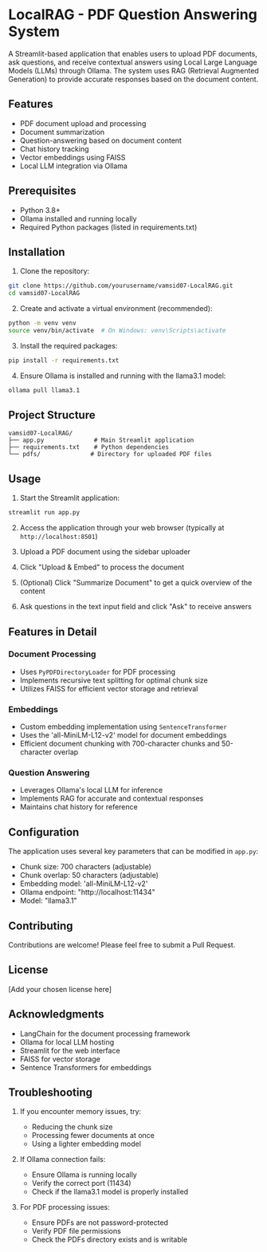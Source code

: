 # LocalRAG - PDF Question Answering System

A Streamlit-based application that enables users to upload PDF documents, ask questions, and receive contextual answers using Local Large Language Models (LLMs) through Ollama. The system uses RAG (Retrieval Augmented Generation) to provide accurate responses based on the document content.

## Features

- PDF document upload and processing
- Document summarization
- Question-answering based on document content
- Chat history tracking
- Vector embeddings using FAISS
- Local LLM integration via Ollama

## Prerequisites

- Python 3.8+
- Ollama installed and running locally
- Required Python packages (listed in requirements.txt)

## Installation

1. Clone the repository:
```bash
git clone https://github.com/yourusername/vamsid07-LocalRAG.git
cd vamsid07-LocalRAG
```

2. Create and activate a virtual environment (recommended):
```bash
python -m venv venv
source venv/bin/activate  # On Windows: venv\Scripts\activate
```

3. Install the required packages:
```bash
pip install -r requirements.txt
```

4. Ensure Ollama is installed and running with the llama3.1 model:
```bash
ollama pull llama3.1
```

## Project Structure

```
vamsid07-LocalRAG/
├── app.py              # Main Streamlit application
├── requirements.txt    # Python dependencies
└── pdfs/              # Directory for uploaded PDF files
```

## Usage

1. Start the Streamlit application:
```bash
streamlit run app.py
```

2. Access the application through your web browser (typically at `http://localhost:8501`)

3. Upload a PDF document using the sidebar uploader

4. Click "Upload & Embed" to process the document

5. (Optional) Click "Summarize Document" to get a quick overview of the content

6. Ask questions in the text input field and click "Ask" to receive answers

## Features in Detail

### Document Processing
- Uses `PyPDFDirectoryLoader` for PDF processing
- Implements recursive text splitting for optimal chunk size
- Utilizes FAISS for efficient vector storage and retrieval

### Embeddings
- Custom embedding implementation using `SentenceTransformer`
- Uses the 'all-MiniLM-L12-v2' model for document embeddings
- Efficient document chunking with 700-character chunks and 50-character overlap

### Question Answering
- Leverages Ollama's local LLM for inference
- Implements RAG for accurate and contextual responses
- Maintains chat history for reference

## Configuration

The application uses several key parameters that can be modified in `app.py`:

- Chunk size: 700 characters (adjustable)
- Chunk overlap: 50 characters (adjustable)
- Embedding model: 'all-MiniLM-L12-v2'
- Ollama endpoint: "http://localhost:11434"
- Model: "llama3.1"

## Contributing

Contributions are welcome! Please feel free to submit a Pull Request.

## License

[Add your chosen license here]

## Acknowledgments

- LangChain for the document processing framework
- Ollama for local LLM hosting
- Streamlit for the web interface
- FAISS for vector storage
- Sentence Transformers for embeddings

## Troubleshooting

1. If you encounter memory issues, try:
   - Reducing the chunk size
   - Processing fewer documents at once
   - Using a lighter embedding model

2. If Ollama connection fails:
   - Ensure Ollama is running locally
   - Verify the correct port (11434)
   - Check if the llama3.1 model is properly installed

3. For PDF processing issues:
   - Ensure PDFs are not password-protected
   - Verify PDF file permissions
   - Check the PDFs directory exists and is writable
